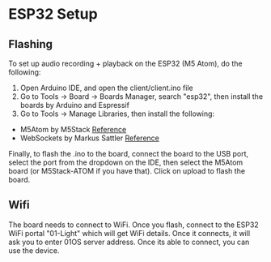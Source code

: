 # ESP32 Setup

## Flashing

To set up audio recording + playback on the ESP32 (M5 Atom), do the following:

1. Open Arduino IDE, and open the client/client.ino file
2. Go to Tools -> Board -> Boards Manager, search "esp32", then install the boards by Arduino and Espressif
3. Go to Tools -> Manage Libraries, then install the following:

- M5Atom by M5Stack [Reference](https://www.arduino.cc/reference/en/libraries/m5atom/)
- WebSockets by Markus Sattler [Reference](https://www.arduino.cc/reference/en/libraries/websockets/)

Finally, to flash the .ino to the board, connect the board to the USB port, select the port from the dropdown on the IDE, then select the M5Atom board (or M5Stack-ATOM if you have that). Click on upload to flash the board.

## Wifi

The board needs to connect to WiFi. Once you flash, connect to the ESP32 WiFi portal "01-Light" which will get WiFi details. Once it connects, it will ask you to enter 01OS server address. Once its able to connect, you can use the device.
